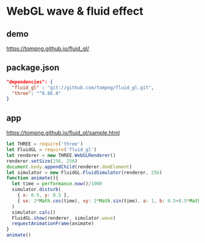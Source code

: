 # WebGL wave & fluid effect

## demo
https://tompng.github.io/fluid_gl/

## package.json
```json
"dependencies": {
  "fluid_gl" : "git://github.com/tompng/fluid_gl.git",
  "three": "^0.86.0"
}
```

## app
https://tompng.github.io/fluid_gl/sample.html
```js
let THREE = require('three')
let FluidGL = require('fluid_gl')
let renderer = new THREE.WebGLRenderer()
renderer.setSize(256, 256)
document.body.appendChild(renderer.domElement)
let simulator = new FluidGL.FluidSimulator(renderer, 256)
function animate(){
  let time = performance.now()/1000
  simulator.disturb(
    { x: 0.5, y: 0.5 },
    { vx: 2*Math.cos(time), vy: 2*Math.sin(time), a: 1, b: 0.5+0.5*Math.sin(time/3) }
  )
  simulator.calc()
  FluidGL.show(renderer, simulator.wave)
  requestAnimationFrame(animate)
}
animate()
```
